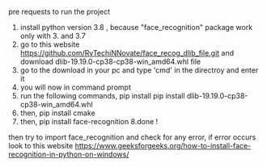pre requests to run the project

1. install python version 3.8 , because "face_recognition" package work only with 3. and 3.7
2. go to this website https://github.com/RvTechiNNovate/face_recog_dlib_file.git and download dlib-19.19.0-cp38-cp38-win_amd64.whl file
3. go to the download in your pc and type 'cmd' in the directroy and enter it
4. you will now in command prompt
5. run the following commands, pip install pip install dlib-19.19.0-cp38-cp38-win_amd64.whl
6. then, pip install cmake
7. then, pip install face-recognition
8.done !

then try to import face_recognition and check for any error, if error occurs look to this website https://www.geeksforgeeks.org/how-to-install-face-recognition-in-python-on-windows/
